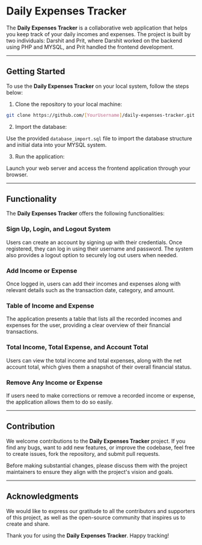 # Daily Expenses Tracker

The **Daily Expenses Tracker** is a collaborative web application that helps you keep track of your daily incomes and expenses. The project is built by two individuals: Darshit and Prit, where Darshit worked on the backend using PHP and MYSQL, and Prit handled the frontend development.

---

## Getting Started

To use the **Daily Expenses Tracker** on your local system, follow the steps below:

1. Clone the repository to your local machine:

```bash
git clone https://github.com/[YourUsername]/daily-expenses-tracker.git
```

2. Import the database:

Use the provided `database_import.sql` file to import the database structure and initial data into your MYSQL system.

3. Run the application:

Launch your web server and access the frontend application through your browser.

---

## Functionality

The **Daily Expenses Tracker** offers the following functionalities:

### Sign Up, Login, and Logout System

Users can create an account by signing up with their credentials. Once registered, they can log in using their username and password. The system also provides a logout option to securely log out users when needed.

### Add Income or Expense

Once logged in, users can add their incomes and expenses along with relevant details such as the transaction date, category, and amount.

### Table of Income and Expense

The application presents a table that lists all the recorded incomes and expenses for the user, providing a clear overview of their financial transactions.

### Total Income, Total Expense, and Account Total

Users can view the total income and total expenses, along with the net account total, which gives them a snapshot of their overall financial status.

### Remove Any Income or Expense

If users need to make corrections or remove a recorded income or expense, the application allows them to do so easily.

---

## Contribution

We welcome contributions to the **Daily Expenses Tracker** project. If you find any bugs, want to add new features, or improve the codebase, feel free to create issues, fork the repository, and submit pull requests.

Before making substantial changes, please discuss them with the project maintainers to ensure they align with the project's vision and goals.

---

## Acknowledgments

We would like to express our gratitude to all the contributors and supporters of this project, as well as the open-source community that inspires us to create and share.

Thank you for using the **Daily Expenses Tracker**. Happy tracking!
